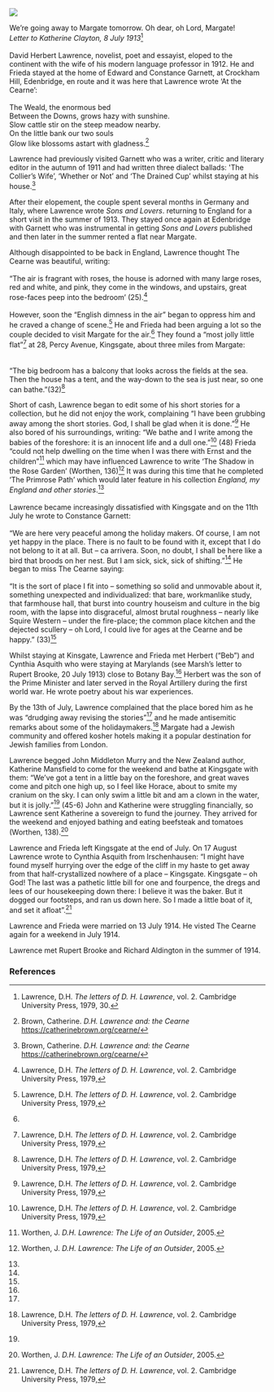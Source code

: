 <a href="https://juncture-digital.org"><img src="https://juncture-digital.org/images/ve-button.png"></a>
<param ve-config title="D.H. Lawrence(1885–1930)" author="Michelle Crowther" layout="vtl" banner="https://upload.wikimedia.org/wikipedia/commons/3/3f/David_Herbert_Lawrence_%26_Frieda_von_Richthofen_1914.jpg" attribution="D.H. Lawrence and Frieda von Richthofen, 1914, via Wikimedia Commons">

<param ve-entity eid=“Q24993696” aliases=“Kingsgate”>
<param ve-entity eid="Q947442" aliases="Edenbridge">
<param ve-entity eid="Q5187371" aliases="Crockham Hill">

We’re going away to Margate tomorrow. Oh dear, oh Lord, Margate!   
_Letter to Katherine Clayton, 8 July 1913_[^ref1]
<br><br>
David Herbert Lawrence, novelist, poet and essayist, eloped to the continent with the wife of his modern language professor in 1912. He and Frieda stayed at the home of Edward and Constance Garnett, at Crockham Hill, Edenbridge, en route and it was here that Lawrence wrote ‘At the Cearne’:
<br><br>
The Weald, the enormous bed   
Between the Downs, grows hazy with sunshine.   
Slow cattle stir on the steep meadow nearby.   
On the little bank our two souls   
Glow like blossoms astart with gladness.[^ref2]   
<param ve-image url="https://upload.wikimedia.org/wikipedia/commons/3/3d/D.H.Lawrence_1912.jpg" label="D.H. Lawrence, 1912" attribution="Nehls, Edward , ed. D.H. Lawrence. A Composite Biography. Vol. 1 1885–1919, University of Wisconsin Press Frontispiece; 1957 2.">

Lawrence had previously visited Garnett who was a writer, critic and literary editor in the autumn of 1911 and had written three dialect ballads: 'The Collier’s Wife’, ‘Whether or Not’ and ‘The Drained Cup’ whilst staying at his house.[^ref3] 

After their elopement, the couple spent several months in Germany and Italy, where Lawrence wrote _Sons and Lovers_. returning to England for a short visit in the summer of 1913. They stayed once again at Edenbridge with Garnett who was instrumental in getting _Sons and Lovers_ published and then later in the summer rented a flat near Margate.

Although disappointed to be back in England, Lawrence thought The Cearne was beautiful, writing: 
<br><br>
“The air is fragrant with roses, the house is adorned with many large roses, red and white, and pink, they come in the windows, and upstairs, great rose-faces peep into the bedroom’ (25).[^ref4] 
<br><br>
However, soon the “English dimness in the air” began to oppress him and he craved a change of scene.[^ref5] He and Frieda had been arguing a lot so the couple decided to visit Margate for the air.[^ref6] They found a “most jolly little flat”[^ref7] at 28, Percy Avenue, Kingsgate, about three miles from Margate:  
<br><br>
“The big bedroom has a balcony that looks across the fields at the sea. Then the house has a tent, and the way-down to the sea is just near, so one can bathe.”(32)[^ref8]

Short of cash, Lawrence began to edit some of his short stories for a collection, but he did not enjoy the work, complaining “I have been grubbing away among the short stories. God, I shall be glad when it is done.”[^ref9] He also bored of his surroundings, writing: “We bathe and I write among the babies of the foreshore: it is an innocent life and a dull one.”[^ref10] (48) Frieda “could not help dwelling on the time when I was there with Ernst and the children”[^ref11] which may have influenced Lawrence to write ‘The Shadow in the Rose Garden’ (Worthen, 136)[^ref12]  It was during this time that he completed ‘The Primrose Path’ which would later feature in his collection _England, my England and other stories_.[^ref13] 
<br><br>
Lawrence became increasingly dissatisfied with Kingsgate and on the 11th July he wrote to Constance Garnett:
<br><br>
“We are here very peaceful among the holiday makers. Of course, I am not yet happy in the place. There is no fault to be found with it, except that I do not belong to it at all. But – ca arrivera. Soon, no doubt, I shall be here like a bird that broods on her nest. But I am sick, sick, sick of shifting.”[^ref14]
He began to miss The Cearne saying:
<br><br>
 “It is the sort of place I fit into – something so solid and unmovable about it, something unexpected and individualized: that bare, workmanlike study, that farmhouse hall, that burst into country houseism and culture in the big room, with the lapse into disgraceful, almost brutal roughness – nearly like Squire Western – under the fire-place; the common place kitchen and the dejected scullery – oh Lord, I could live for ages at the Cearne and be happy.” (33)[^ref15]

Whilst staying at Kinsgate, Lawrence and Frieda met Herbert (“Beb”) and Cynthia Asquith who were staying at Marylands (see Marsh’s letter to Rupert Brooke, 20 July 1913) close to Botany Bay.[^ref16] Herbert was the son of the Prime Minister and later served in the Royal Artillery during the first world war. He wrote poetry about his war experiences. 

By the 13th of July, Lawrence complained that the place bored him as he was “drudging away revising the stories”[^ref17] and he made antisemitic remarks about some of the holidaymakers.[^ref18] Margate had a Jewish community and offered kosher hotels making it a popular destination for Jewish families from London.

Lawrence begged John Middleton Murry and the New Zealand author, Katherine Mansfield to come for the weekend and bathe at Kingsgate with them: “We’ve got a tent in a little bay on the foreshore, and great waves come and pitch one high up, so I feel like Horace, about to smite my cranium on the sky. I can only swim a little bit and am a clown in the water, but it is jolly.”[^ref19]  (45-6) John and Katherine were struggling financially, so Lawrence sent Katherine a sovereign to fund the journey. They arrived for the weekend and enjoyed bathing and eating beefsteak and tomatoes (Worthen, 138).[^ref20]

Lawrence and Frieda left Kingsgate at the end of July.  On 17 August Lawrence wrote to Cynthia Asquith from Irschenhausen: “I might have found myself hurrying over the edge of the cliff in my haste to get away from that half-crystallized nowhere of a place – Kingsgate. Kingsgate – oh God! The last was a pathetic little bill for one and fourpence, the dregs and lees of our housekeeping down there: I believe it was the baker. But it dogged our footsteps, and ran us down here. So I made a little boat of it, and set it afloat”.[^ref21] 

Lawrence and Frieda were married on 13 July 1914.
He visted The Cearne again for a weekend in July 1914.

Lawrence met Rupert Brooke and Richard Aldington in the summer of 1914.

### References

[^ref1]: Lawrence, D.H. _The letters of D. H. Lawrence_, vol. 2. Cambridge University Press, 1979, 30.
[^ref2]: Brown, Catherine. _D.H. Lawrence and: the Cearne_ https://catherinebrown.org/cearne/
[^ref3]: Brown, Catherine. _D.H. Lawrence and: the Cearne_ https://catherinebrown.org/cearne/
[^ref4]: Lawrence, D.H. _The letters of D. H. Lawrence_, vol. 2. Cambridge University Press, 1979,
[^ref5]: Lawrence, D.H. _The letters of D. H. Lawrence_, vol. 2. Cambridge University Press, 1979,
[^ref6]:
[^ref7]: Lawrence, D.H. _The letters of D. H. Lawrence_, vol. 2. Cambridge University Press, 1979,
[^ref8]: Lawrence, D.H. _The letters of D. H. Lawrence_, vol. 2. Cambridge University Press, 1979,
[^ref9]: Lawrence, D.H. _The letters of D. H. Lawrence_, vol. 2. Cambridge University Press, 1979,
[^ref10]: Lawrence, D.H. _The letters of D. H. Lawrence_, vol. 2. Cambridge University Press, 1979,
[^ref11]: Worthen, J. _D.H. Lawrence: The Life of an Outsider_, 2005.
[^ref12]: Worthen, J. _D.H. Lawrence: The Life of an Outsider_, 2005.
[^ref13]:
[^ref14]:
[^ref15]:
[^ref16]:
[^ref17]:
[^ref18]: Lawrence, D.H. _The letters of D. H. Lawrence_, vol. 2. Cambridge University Press, 1979,
[^ref19]:
[^ref20]: Worthen, J. _D.H. Lawrence: The Life of an Outsider_, 2005.
[^ref21]: Lawrence, D.H. _The letters of D. H. Lawrence_, vol. 2. Cambridge University Press, 1979,

